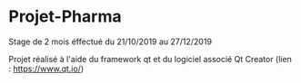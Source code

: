 # Projet-Pharma

Stage de 2 mois éffectué du 21/10/2019 au 27/12/2019

Projet réalisé à l'aide du framework qt et du logiciel associé Qt Creator (lien : https://www.qt.io/)
